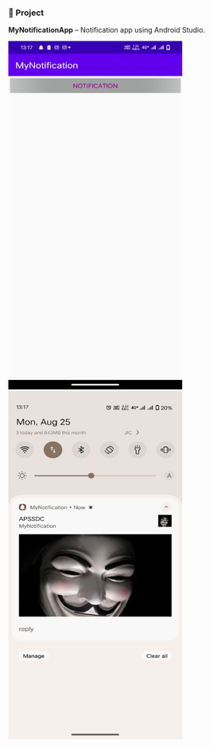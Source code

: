 ### 📱 Project

**MyNotificationApp** – Notification app using Android Studio.
<p>
<img src="https://github.com/hpanda-dev/android-practice-projects/blob/main/MyNotification/Notification UI.png" height="700" width="350" alt="buymeacoffee"/>
<img src="https://github.com/hpanda-dev/android-practice-projects/blob/main/MyNotification/Notification.png" height="700" width="350" alt="buymeacoffee"/>
</p>
